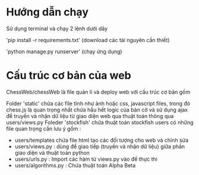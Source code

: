 # Hướng dẫn chạy
Sử dụng terminal và chạy 2 lệnh dưới dây

'pip install -r requirements.txt' (download các tài nguyên cần thiết)

'python manage.py runserver' (chạy ứng dụng)

# Cấu trúc cơ bản của web
ChessWeb/chessWeb là file quản lí và deploy web với cấu trúc cơ bản gồm

Folder 'static' chứa các file tĩnh như ảnh hoặc css, javascript files, trong đó chess.js là quan trọng nhất chứa hầu hết logic của bàn cờ và sử dụng ajax để truyền và nhận dữ liệu từ giao diện web qua thuật toán thông qua users/views.py
Foleder 'stockfish' chứa thuật toán stockfish
users có những file quan trọng cần lưu ý gồm : 
- users/templates chứa file html tạo các đối tượng cho web và chỉnh sửa 
- users/views.py : dùng để giao tiếp (truyền và nhận dữ liệu) giữa phần giao diện và thuật toán python
- users/urls.py : Import các hàm từ views.py vào để thực thi
- users/algorithms.py : Chứa thuật toán Alpha Beta